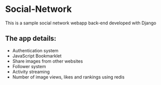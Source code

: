 # Social-Network
This is a sample social network webapp back-end developed with Django

## The app details:
* Authentication system
* JavaScript Bookmarklet
* Share images from other websites
* Follower system
* Activity streaming
* Number of image views, likes and rankings using redis
